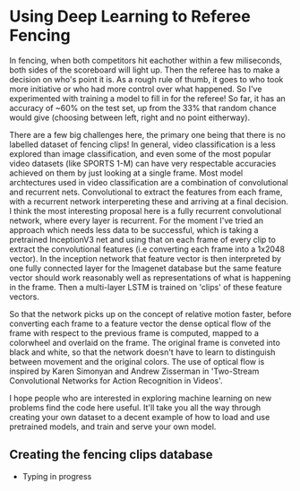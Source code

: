 # Using Deep Learning to Referee Fencing

In fencing, when both competitors hit eachother within a few miliseconds, both sides of the scoreboard will light up. Then the referee has to make a decision on who's point it is. As a rough rule of thumb, it goes to who took more initiative or who had more control over what happened. So I've experimented with training a model to fill in for the referee! So far, it has an accuracy of ~60% on the test set, up from the 33% that random chance would give (choosing between left, right and no point eitherway). 

There are a few big challenges here, the primary one being that there is no labelled dataset of fencing clips! In general, video classification is a less explored than image classification, and even some of the most popular video datasets (like SPORTS 1-M) can have very respectable accuracies achieved on them by just looking at a single frame. Most model archtectures used in video classification are a combination of convolutional and recurrent nets. Convolutional to extract the features from each frame, with a recurrent network interpereting these and arriving at a final decision. I think the most interesting proposal here is a fully recurrent convolutional network, where every layer is recurrent. For the moment I've tried an approach which needs less data to be successful, which is taking a pretrained InceptionV3 net and using that on each frame of every clip to extract the convolutional features (i.e converting each frame into a 1x2048 vector). In the inception network that feature vector is then interpreted by one fully connected layer for the Imagenet database but the same feature vector should work reasonably well as representations of what is happening in the frame. Then a multi-layer LSTM is trained on 'clips' of these feature vectors. 

So that the network picks up on the concept of relative motion faster, before converting each frame to a feature vector the dense optical flow of the frame with respect to the previous frame is computed, mapped to a colorwheel and overlaid on the frame. The original frame is conveted into black and white, so that the network doesn't have to learn to distinguish between movement and the original colors. The use of optical flow is inspired by Karen Simonyan and Andrew Zisserman in 'Two-Stream Convolutional Networks for Action Recognition in Videos'.

I hope people who are interested in exploring machine learning on new problems find the code here useful. It'll take you all the way through creating your own dataset to a decent example of how to load and use pretrained models, and train and serve your own model.

## Creating the fencing clips database

- Typing in progress

